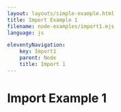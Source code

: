 ```yaml
---
layout: layouts/simple-example.html
title: Import Example 1
filename: node-examples/import1.mjs
language: js

eleventyNavigation:
    key: Import1 
    parent: Node
    title: Import 1
---
```

# Import Example 1